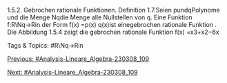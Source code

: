 1.5.2. Gebrochen rationale Funktionen.
Definition 1.7.Seien pundqPolynome und die Menge Nqdie Menge alle Nullstellen von q. Eine
Funktion f:R\Nq→Rin der Form f(x) =p(x)
q(x)ist einegebrochen rationale Funktion .
Die Abbildung 1.5.4 zeigt die gebrochen rationale Funktion f(x) =x3+x2−6x

   Tags & Topics:
   #R\Nq→Rin

[Previous: #Analysis-Lineare_Algebra-230308_109](Analysis-Lineare_Algebra-230308_109.md)

[Next: #Analysis-Lineare_Algebra-230308_109](Analysis-Lineare_Algebra-230308_109.md)